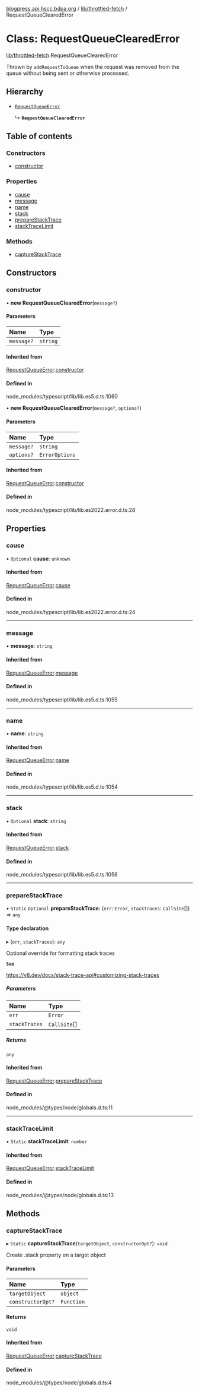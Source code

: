 [blogpress.api.hscc.bdpa.org](../README.md) / [lib/throttled-fetch](../modules/lib_throttled_fetch.md) / RequestQueueClearedError

# Class: RequestQueueClearedError

[lib/throttled-fetch](../modules/lib_throttled_fetch.md).RequestQueueClearedError

Thrown by `addRequestToQueue` when the request was removed from the queue
without being sent or otherwise processed.

## Hierarchy

- [`RequestQueueError`](lib_throttled_fetch.RequestQueueError.md)

  ↳ **`RequestQueueClearedError`**

## Table of contents

### Constructors

- [constructor](lib_throttled_fetch.RequestQueueClearedError.md#constructor)

### Properties

- [cause](lib_throttled_fetch.RequestQueueClearedError.md#cause)
- [message](lib_throttled_fetch.RequestQueueClearedError.md#message)
- [name](lib_throttled_fetch.RequestQueueClearedError.md#name)
- [stack](lib_throttled_fetch.RequestQueueClearedError.md#stack)
- [prepareStackTrace](lib_throttled_fetch.RequestQueueClearedError.md#preparestacktrace)
- [stackTraceLimit](lib_throttled_fetch.RequestQueueClearedError.md#stacktracelimit)

### Methods

- [captureStackTrace](lib_throttled_fetch.RequestQueueClearedError.md#capturestacktrace)

## Constructors

### constructor

• **new RequestQueueClearedError**(`message?`)

#### Parameters

| Name | Type |
| :------ | :------ |
| `message?` | `string` |

#### Inherited from

[RequestQueueError](lib_throttled_fetch.RequestQueueError.md).[constructor](lib_throttled_fetch.RequestQueueError.md#constructor)

#### Defined in

node_modules/typescript/lib/lib.es5.d.ts:1060

• **new RequestQueueClearedError**(`message?`, `options?`)

#### Parameters

| Name | Type |
| :------ | :------ |
| `message?` | `string` |
| `options?` | `ErrorOptions` |

#### Inherited from

[RequestQueueError](lib_throttled_fetch.RequestQueueError.md).[constructor](lib_throttled_fetch.RequestQueueError.md#constructor)

#### Defined in

node_modules/typescript/lib/lib.es2022.error.d.ts:28

## Properties

### cause

• `Optional` **cause**: `unknown`

#### Inherited from

[RequestQueueError](lib_throttled_fetch.RequestQueueError.md).[cause](lib_throttled_fetch.RequestQueueError.md#cause)

#### Defined in

node_modules/typescript/lib/lib.es2022.error.d.ts:24

___

### message

• **message**: `string`

#### Inherited from

[RequestQueueError](lib_throttled_fetch.RequestQueueError.md).[message](lib_throttled_fetch.RequestQueueError.md#message)

#### Defined in

node_modules/typescript/lib/lib.es5.d.ts:1055

___

### name

• **name**: `string`

#### Inherited from

[RequestQueueError](lib_throttled_fetch.RequestQueueError.md).[name](lib_throttled_fetch.RequestQueueError.md#name)

#### Defined in

node_modules/typescript/lib/lib.es5.d.ts:1054

___

### stack

• `Optional` **stack**: `string`

#### Inherited from

[RequestQueueError](lib_throttled_fetch.RequestQueueError.md).[stack](lib_throttled_fetch.RequestQueueError.md#stack)

#### Defined in

node_modules/typescript/lib/lib.es5.d.ts:1056

___

### prepareStackTrace

▪ `Static` `Optional` **prepareStackTrace**: (`err`: `Error`, `stackTraces`: `CallSite`[]) => `any`

#### Type declaration

▸ (`err`, `stackTraces`): `any`

Optional override for formatting stack traces

**`See`**

https://v8.dev/docs/stack-trace-api#customizing-stack-traces

##### Parameters

| Name | Type |
| :------ | :------ |
| `err` | `Error` |
| `stackTraces` | `CallSite`[] |

##### Returns

`any`

#### Inherited from

[RequestQueueError](lib_throttled_fetch.RequestQueueError.md).[prepareStackTrace](lib_throttled_fetch.RequestQueueError.md#preparestacktrace)

#### Defined in

node_modules/@types/node/globals.d.ts:11

___

### stackTraceLimit

▪ `Static` **stackTraceLimit**: `number`

#### Inherited from

[RequestQueueError](lib_throttled_fetch.RequestQueueError.md).[stackTraceLimit](lib_throttled_fetch.RequestQueueError.md#stacktracelimit)

#### Defined in

node_modules/@types/node/globals.d.ts:13

## Methods

### captureStackTrace

▸ `Static` **captureStackTrace**(`targetObject`, `constructorOpt?`): `void`

Create .stack property on a target object

#### Parameters

| Name | Type |
| :------ | :------ |
| `targetObject` | `object` |
| `constructorOpt?` | `Function` |

#### Returns

`void`

#### Inherited from

[RequestQueueError](lib_throttled_fetch.RequestQueueError.md).[captureStackTrace](lib_throttled_fetch.RequestQueueError.md#capturestacktrace)

#### Defined in

node_modules/@types/node/globals.d.ts:4
